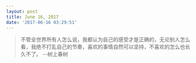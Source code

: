 ```yaml
---
layout: post
title: June 16, 2017
date: '2017-06-16 03:29:51'
---
```


> 不管全世界所有人怎么说，我都认为自己的感受才是正确的，无论别人怎么看，我绝不打乱自己的节奏，喜欢的事情自然可以坚持，不喜欢的怎么也长久不了。
--树上春树